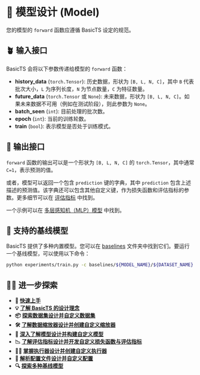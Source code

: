 # 🧠 模型设计 (Model)

您的模型的 `forward` 函数应遵循 BasicTS 设定的规范。

## 🪴 输入接口

BasicTS 会将以下参数传递给模型的 `forward` 函数：

- **history_data** (`torch.Tensor`): 历史数据，形状为 `[B, L, N, C]`，其中 `B` 代表批次大小，`L` 为序列长度，`N` 为节点数量，`C` 为特征数量。
- **future_data** (`torch.Tensor` 或 `None`): 未来数据，形状为 `[B, L, N, C]`。如果未来数据不可用（例如在测试阶段），则此参数为 `None`。
- **batch_seen** (`int`): 目前处理的批次数。
- **epoch** (`int`): 当前的训练轮数。
- **train** (`bool`): 表示模型是否处于训练模式。

## 🌷 输出接口

`forward` 函数的输出可以是一个形状为 `[B, L, N, C]` 的 `torch.Tensor`，其中通常 `C=1`，表示预测的值。

或者，模型可以返回一个包含 `prediction` 键的字典，其中 `prediction` 包含上述描述的预测值。该字典还可以包含其他自定义键，作为损失函数和评估指标的参数。更多细节可以在 [评估指标](./metrics_design_cn.md) 中找到。

一个示例可以在 [多层感知机（MLP）模型](../examples/arch.py) 中找到。


## 🥳 支持的基线模型

BasicTS 提供了多种内置模型。您可以在 [baselines](../baselines/) 文件夹中找到它们。要运行一个基线模型，可以使用以下命令：

```bash
python experiments/train.py -c baselines/${MODEL_NAME}/${DATASET_NAME}.py -g '{GPU_IDs}'
```

## 🧑‍💻 进一步探索

- **🎉 [快速上手](./getting_started_cn.md)**
- **💡 [了解 BasicTS 的设计理念](./overall_design_cn.md)**
- **📦 [探索数据集设计并自定义数据集](./dataset_design_cn.md)**
- **🛠️ [了解数据缩放器设计并创建自定义缩放器](./scaler_design_cn.md)**
- **🧠 [深入了解模型设计并构建自定义模型](./model_design_cn.md)**
- **📉 [了解评估指标设计并开发自定义损失函数与评估指标](./metrics_design_cn.md)**
- **🏃‍♂️ [掌握执行器设计并创建自定义执行器](./runner_design_cn.md)**
- **📜 [解析配置文件设计并自定义配置](./config_design_cn.md)**
- **🔍 [探索多种基线模型](../baselines/)**
